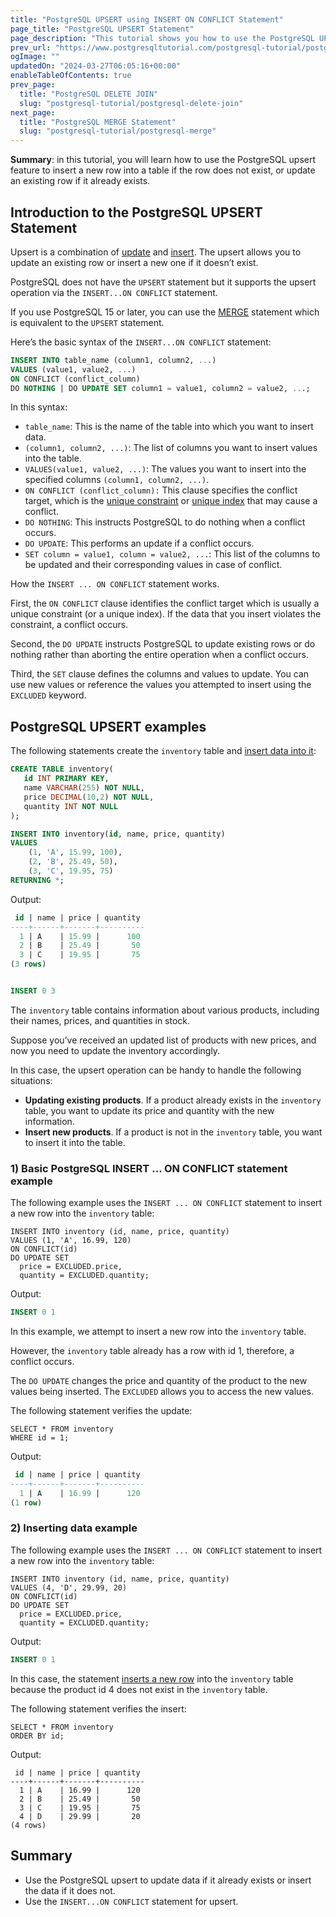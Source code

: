 ```yaml
---
title: "PostgreSQL UPSERT using INSERT ON CONFLICT Statement"
page_title: "PostgreSQL UPSERT Statement"
page_description: "This tutorial shows you how to use the PostgreSQL UPSERT to either update an existing row or insert a new row if it does not exist."
prev_url: "https://www.postgresqltutorial.com/postgresql-tutorial/postgresql-upsert/"
ogImage: ""
updatedOn: "2024-03-27T06:05:16+00:00"
enableTableOfContents: true
prev_page: 
  title: "PostgreSQL DELETE JOIN"
  slug: "postgresql-tutorial/postgresql-delete-join"
next_page: 
  title: "PostgreSQL MERGE Statement"
  slug: "postgresql-tutorial/postgresql-merge"
---
```





**Summary**: in this tutorial, you will learn how to use the PostgreSQL upsert feature to insert a new row into a table if the row does not exist, or update an existing row if it already exists.


## Introduction to the PostgreSQL UPSERT Statement

Upsert is a combination of [update](postgresql-update) and [insert](postgresql-insert). The upsert allows you to update an existing row or insert a new one if it doesn’t exist.

PostgreSQL does not have the `UPSERT` statement but it supports the upsert operation via the `INSERT...ON CONFLICT` statement.

If you use PostgreSQL 15 or later, you can use the [MERGE](postgresql-merge) statement which is equivalent to the `UPSERT` statement.

Here’s the basic syntax of the `INSERT...ON CONFLICT` statement:


```sql
INSERT INTO table_name (column1, column2, ...)
VALUES (value1, value2, ...)
ON CONFLICT (conflict_column)
DO NOTHING | DO UPDATE SET column1 = value1, column2 = value2, ...;
```
In this syntax:

* `table_name`: This is the name of the table into which you want to insert data.
* `(column1, column2, ...)`: The list of columns you want to insert values into the table.
* `VALUES(value1, value2, ...)`: The values you want to insert into the specified columns `(column1, column2, ...)`.
* `ON CONFLICT (conflict_column):` This clause specifies the conflict target, which is the [unique constraint](postgresql-unique-constraint) or [unique index](../postgresql-indexes/postgresql-unique-index) that may cause a conflict.
* `DO NOTHING`: This instructs PostgreSQL to do nothing when a conflict occurs.
* `DO UPDATE`: This performs an update if a conflict occurs.
* `SET column = value1, column = value2, ...`: This list of the columns to be updated and their corresponding values in case of conflict.

How the `INSERT ... ON CONFLICT` statement works.

First, the `ON CONFLICT` clause identifies the conflict target which is usually a unique constraint (or a unique index). If the data that you insert violates the constraint, a conflict occurs.

Second, the `DO UPDATE` instructs PostgreSQL to update existing rows or do nothing rather than aborting the entire operation when a conflict occurs.

Third, the `SET` clause defines the columns and values to update. You can use new values or reference the values you attempted to insert using the `EXCLUDED` keyword.


## PostgreSQL UPSERT examples

The following statements create the `inventory` table and [insert data into it](postgresql-insert):


```sql
CREATE TABLE inventory(
   id INT PRIMARY KEY,
   name VARCHAR(255) NOT NULL,
   price DECIMAL(10,2) NOT NULL,
   quantity INT NOT NULL
);

INSERT INTO inventory(id, name, price, quantity)
VALUES
	(1, 'A', 15.99, 100),
	(2, 'B', 25.49, 50),
	(3, 'C', 19.95, 75)
RETURNING *;
```
Output:


```sql
 id | name | price | quantity
----+------+-------+----------
  1 | A    | 15.99 |      100
  2 | B    | 25.49 |       50
  3 | C    | 19.95 |       75
(3 rows)


INSERT 0 3
```
The `inventory` table contains information about various products, including their names, prices, and quantities in stock.

Suppose you’ve received an updated list of products with new prices, and now you need to update the inventory accordingly.

In this case, the upsert operation can be handy to handle the following situations:

* **Updating existing products**. If a product already exists in the `inventory` table, you want to update its price and quantity with the new information.
* **Insert new products**. If a product is not in the `inventory` table, you want to insert it into the table.


### 1\) Basic PostgreSQL INSERT … ON CONFLICT statement example

The following example uses the `INSERT ... ON CONFLICT` statement to insert a new row into the `inventory` table:


```
INSERT INTO inventory (id, name, price, quantity)
VALUES (1, 'A', 16.99, 120)
ON CONFLICT(id) 
DO UPDATE SET
  price = EXCLUDED.price,
  quantity = EXCLUDED.quantity;
```
Output:


```sql
INSERT 0 1
```
In this example, we attempt to insert a new row into the `inventory` table.

However, the `inventory` table already has a row with id 1, therefore, a conflict occurs.

The `DO UPDATE` changes the price and quantity of the product to the new values being inserted. The `EXCLUDED` allows you to access the new values.

The following statement verifies the update:


```
SELECT * FROM inventory 
WHERE id = 1;
```
Output:


```sql
 id | name | price | quantity
----+------+-------+----------
  1 | A    | 16.99 |      120
(1 row)
```

### 2\) Inserting data example

The following example uses the `INSERT ... ON CONFLICT` statement to insert a new row into the `inventory` table:


```
INSERT INTO inventory (id, name, price, quantity)
VALUES (4, 'D', 29.99, 20)
ON CONFLICT(id) 
DO UPDATE SET
  price = EXCLUDED.price,
  quantity = EXCLUDED.quantity;
```
Output:


```sql
INSERT 0 1
```
In this case, the statement [inserts a new row](../postgresql-python/insert) into the `inventory` table because the product id 4 does not exist in the `inventory` table.

The following statement verifies the insert:


```
SELECT * FROM inventory
ORDER BY id;
```
Output:


```
 id | name | price | quantity
----+------+-------+----------
  1 | A    | 16.99 |      120
  2 | B    | 25.49 |       50
  3 | C    | 19.95 |       75
  4 | D    | 29.99 |       20
(4 rows)
```

## Summary

* Use the PostgreSQL upsert to update data if it already exists or insert the data if it does not.
* Use the `INSERT...ON CONFLICT` statement for upsert.

